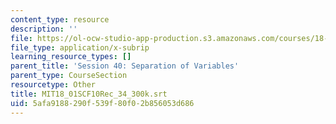 ```yaml
---
content_type: resource
description: ''
file: https://ol-ocw-studio-app-production.s3.amazonaws.com/courses/18-01sc-single-variable-calculus-fall-2010/5afa9188290f539f80f02b856053d686_MIT18_01SCF10Rec_34_300k.vtt
file_type: application/x-subrip
learning_resource_types: []
parent_title: 'Session 40: Separation of Variables'
parent_type: CourseSection
resourcetype: Other
title: MIT18_01SCF10Rec_34_300k.srt
uid: 5afa9188-290f-539f-80f0-2b856053d686
---
```

